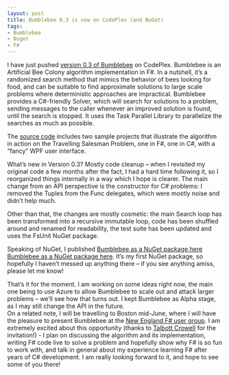 ```yaml
---
layout: post
title: Bumblebee 0.3 is now on CodePlex (and NuGet)
tags:
- Bumblebee
- Nuget
- F#
---
```


I have just pushed [version 0.3 of Bumblebee](http://bumblebee.codeplex.com/) on CodePlex. Bumblebee is an Artificial Bee Colony algorithm implementation in F#. In a nutshell, it’s a randomized search method that mimics the behavior of bees looking for food, and can be suitable to find approximate solutions to large scale problems where deterministic approaches are impractical. Bumblebee provides a C#-friendly Solver, which will search for solutions to a problem, sending messages to the caller whenever an improved solution is found, until the search is stopped. It uses the Task Parallel Library to parallelize the searches as much as possible.  

The [source code](http://bumblebee.codeplex.com/SourceControl/changeset/changes/8af0311dc81a) includes two sample projects that illustrate the algorithm in action on the Travelling Salesman Problem, one in F#, one in C#, with a “fancy” WPF user interface.

What’s new in Version 0.3? Mostly code cleanup – when I revisited my original code a few months after the fact, I had a hard time following it, so I reorganized things internally in a way which I hope is clearer. The main change from an API perspective is the constructor for C# problems: I removed the Tuples from the Func delegates, which were mostly noise and didn’t help much.  

Other than that, the changes are mostly cosmetic: the main Search loop has been transformed into a recursive immutable loop, code has been shuffled around and renamed for readability, the test suite has been updated and uses the FsUnit NuGet package.  

Speaking of NuGet, I published [Bumblebee as a NuGet package here](https://nuget.org/packages?q=bumblebee)
<a href="https://nuget.org/packages?q=bumblebee">Bumblebee as a NuGet package here</a>. It’s my first NuGet package, so hopefully I haven’t messed up anything there – if you see anything amiss, please let me know!  

That’s it for the moment. I am working on some ideas right now, the main one being to use Azure to allow Bumblebee to scale out and attack larger problems – we’ll see how that turns out. I kept Bumblebee as Alpha stage, as I may still change the API in the future.  
On a related note, I will be travelling to Boston mid-June, where I will have the pleasure to present Bumblebee at the [New England F# user group](http://fsug.org/SitePages/Home.aspx). I am extremely excited about this opportunity (thanks to [Talbott Crowell](https://twitter.com/#!/talbott) for the invitation!) - I plan on discussing the algorithm and its implementation, writing F# code live to solve a problem and hopefully show why F# is so fun to work with, and talk in general about my experience learning F# after years of C# development. I am really looking forward to it, and hope to see some of you there!
